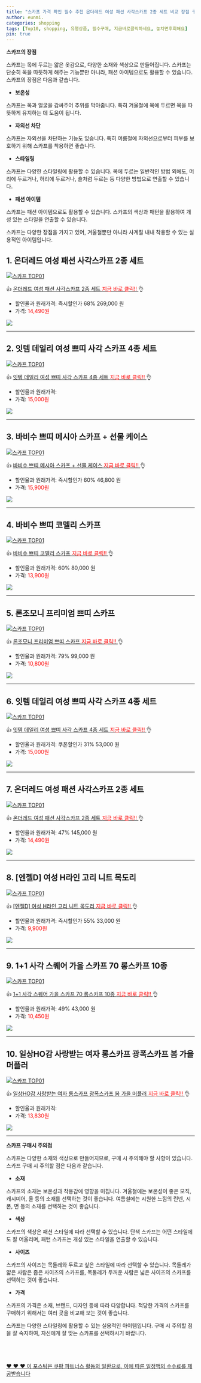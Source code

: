 ```yaml
---
title: "스카프 가격 확인 필수 추천 온더레드 여성 패션 사각스카프 2종 세트 비교 장점 구매가이드"
author: eunmi.
categories: shopping
tags: [Top10, shopping, 유행상품, 필수구매, 지금바로클릭하세요, 놓치면후회해요]
pin: true
---
```

**스카프의 장점**

스카프는 목에 두르는 얇은 옷감으로, 다양한 소재와 색상으로 만들어집니다. 스카프는 단순히 목을 따뜻하게 해주는 기능뿐만 아니라, 패션 아이템으로도 활용할 수 있습니다. 스카프의 장점은 다음과 같습니다.

* **보온성**

스카프는 목과 얼굴을 감싸주어 추위를 막아줍니다. 특히 겨울철에 목에 두르면 목을 따뜻하게 유지하는 데 도움이 됩니다.

* **자외선 차단**

스카프는 자외선을 차단하는 기능도 있습니다. 특히 여름철에 자외선으로부터 피부를 보호하기 위해 스카프를 착용하면 좋습니다.

* **스타일링**

스카프는 다양한 스타일링에 활용할 수 있습니다. 목에 두르는 일반적인 방법 외에도, 머리에 두르거나, 허리에 두르거나, 숄처럼 두르는 등 다양한 방법으로 연출할 수 있습니다.

* **패션 아이템**

스카프는 패션 아이템으로도 활용할 수 있습니다. 스카프의 색상과 패턴을 활용하여 개성 있는 스타일을 연출할 수 있습니다.

스카프는 다양한 장점을 가지고 있어, 겨울철뿐만 아니라 사계절 내내 착용할 수 있는 실용적인 아이템입니다.

   

## 1. 온더레드 여성 패션 사각스카프 2종 세트

[![스카프 TOP01](https://thumbnail8.coupangcdn.com/thumbnails/remote/230x230ex/image/vendor_inventory/8173/529e9d81b08923df34594033ea5308502d37db4351c644064cdd1340381a.jpg)](https://link.coupang.com/re/AFFSDP?lptag=AF3617701&subid=GithubCoopas&pageKey=7536251072&traceid=V0-153&itemId=19800189252&vendorItemId=86902551669)


👍 [온더레드 여성 패션 사각스카프 2종 세트 <font color=red> 지금 바로 클릭!! </font> ](https://link.coupang.com/re/AFFSDP?lptag=AF3617701&subid=GithubCoopas&pageKey=7536251072&traceid=V0-153&itemId=19800189252&vendorItemId=86902551669) 👌 


- 할인율과 원래가격: 즉시할인가 68%  269,000   원
- 가격: <span style='color:red'>14,490원</span>

[![](/discount_price.png)](https://link.coupang.com/re/AFFSDP?lptag=AF3617701&subid=GithubCoopas&pageKey=7536251072&traceid=V0-153&itemId=19800189252&vendorItemId=86902551669)

---


   

## 2. 잇템 데일리 여성 쁘띠 사각 스카프 4종 세트

[![스카프 TOP01](https://thumbnail9.coupangcdn.com/thumbnails/remote/230x230ex/image/vendor_inventory/676a/1a92c63c89b5cda69164ff8a84d8efc2abe3d35fa4b60a28476f3cdbe02c.jpg)](https://link.coupang.com/re/AFFSDP?lptag=AF3617701&subid=GithubCoopas&pageKey=7192317158&traceid=V0-153&itemId=18161926731&vendorItemId=85354032858)


👍 [잇템 데일리 여성 쁘띠 사각 스카프 4종 세트 <font color=red> 지금 바로 클릭!! </font> ](https://link.coupang.com/re/AFFSDP?lptag=AF3617701&subid=GithubCoopas&pageKey=7192317158&traceid=V0-153&itemId=18161926731&vendorItemId=85354032858) 👌 


- 할인율과 원래가격: 
- 가격: <span style='color:red'>15,000원</span>

[![](/discount_price.png)](https://link.coupang.com/re/AFFSDP?lptag=AF3617701&subid=GithubCoopas&pageKey=7192317158&traceid=V0-153&itemId=18161926731&vendorItemId=85354032858)

---


   

## 3. 바비수 쁘띠 메시아 스카프 + 선물 케이스

[![스카프 TOP01](https://thumbnail6.coupangcdn.com/thumbnails/remote/230x230ex/image/retail/images/1479296097667255-e575e5b6-3f01-4b7c-a18d-f0aa6f407adb.jpg)](https://link.coupang.com/re/AFFSDP?lptag=AF3617701&subid=GithubCoopas&pageKey=1309817635&traceid=V0-153&itemId=2326347447&vendorItemId=70322977743)


👍 [바비수 쁘띠 메시아 스카프 + 선물 케이스 <font color=red> 지금 바로 클릭!! </font> ](https://link.coupang.com/re/AFFSDP?lptag=AF3617701&subid=GithubCoopas&pageKey=1309817635&traceid=V0-153&itemId=2326347447&vendorItemId=70322977743) 👌 


- 할인율과 원래가격: 즉시할인가 60%  46,800   원
- 가격: <span style='color:red'>15,900원</span>

[![](/discount_price.png)](https://link.coupang.com/re/AFFSDP?lptag=AF3617701&subid=GithubCoopas&pageKey=1309817635&traceid=V0-153&itemId=2326347447&vendorItemId=70322977743)

---


   

## 4. 바비수 쁘띠 코멜리 스카프

[![스카프 TOP01](https://thumbnail6.coupangcdn.com/thumbnails/remote/230x230ex/image/rs_quotation_api/zeorlbmt/aa2a2614db3c4df583580ff591dfe21a.jpg)](https://link.coupang.com/re/AFFSDP?lptag=AF3617701&subid=GithubCoopas&pageKey=6773957904&traceid=V0-153&itemId=15912285730&vendorItemId=83119786615)


👍 [바비수 쁘띠 코멜리 스카프 <font color=red> 지금 바로 클릭!! </font> ](https://link.coupang.com/re/AFFSDP?lptag=AF3617701&subid=GithubCoopas&pageKey=6773957904&traceid=V0-153&itemId=15912285730&vendorItemId=83119786615) 👌 


- 할인율과 원래가격: 60%  80,000   원
- 가격: <span style='color:red'>13,900원</span>

[![](/discount_price.png)](https://link.coupang.com/re/AFFSDP?lptag=AF3617701&subid=GithubCoopas&pageKey=6773957904&traceid=V0-153&itemId=15912285730&vendorItemId=83119786615)

---


   

## 5. 론조모니 프리미엄 쁘띠 스카프

[![스카프 TOP01](https://thumbnail10.coupangcdn.com/thumbnails/remote/230x230ex/image/vendor_inventory/7c4a/40da758435d7779afee7d5addf2495bfe1e2343c034c34b5564f359d3a01.jpg)](https://link.coupang.com/re/AFFSDP?lptag=AF3617701&subid=GithubCoopas&pageKey=7188547066&traceid=V0-153&itemId=18144516711&vendorItemId=85779919650)


👍 [론조모니 프리미엄 쁘띠 스카프 <font color=red> 지금 바로 클릭!! </font> ](https://link.coupang.com/re/AFFSDP?lptag=AF3617701&subid=GithubCoopas&pageKey=7188547066&traceid=V0-153&itemId=18144516711&vendorItemId=85779919650) 👌 


- 할인율과 원래가격: 79%  99,000   원
- 가격: <span style='color:red'>10,800원</span>

[![](/discount_price.png)](https://link.coupang.com/re/AFFSDP?lptag=AF3617701&subid=GithubCoopas&pageKey=7188547066&traceid=V0-153&itemId=18144516711&vendorItemId=85779919650)

---


   

## 6. 잇템 데일리 여성 쁘띠 사각 스카프 4종 세트

[![스카프 TOP01](https://thumbnail9.coupangcdn.com/thumbnails/remote/230x230ex/image/vendor_inventory/676a/1a92c63c89b5cda69164ff8a84d8efc2abe3d35fa4b60a28476f3cdbe02c.jpg)](https://link.coupang.com/re/AFFSDP?lptag=AF3617701&subid=GithubCoopas&pageKey=7192317158&traceid=V0-153&itemId=18161926731&vendorItemId=85354032858)


👍 [잇템 데일리 여성 쁘띠 사각 스카프 4종 세트 <font color=red> 지금 바로 클릭!! </font> ](https://link.coupang.com/re/AFFSDP?lptag=AF3617701&subid=GithubCoopas&pageKey=7192317158&traceid=V0-153&itemId=18161926731&vendorItemId=85354032858) 👌 


- 할인율과 원래가격: 쿠폰할인가 31%  53,000   원
- 가격: <span style='color:red'>15,000원</span>

[![](/discount_price.png)](https://link.coupang.com/re/AFFSDP?lptag=AF3617701&subid=GithubCoopas&pageKey=7192317158&traceid=V0-153&itemId=18161926731&vendorItemId=85354032858)

---


   

## 7. 온더레드 여성 패션 사각스카프 2종 세트

[![스카프 TOP01](https://thumbnail8.coupangcdn.com/thumbnails/remote/230x230ex/image/vendor_inventory/8173/529e9d81b08923df34594033ea5308502d37db4351c644064cdd1340381a.jpg)](https://link.coupang.com/re/AFFSDP?lptag=AF3617701&subid=GithubCoopas&pageKey=7536251072&traceid=V0-153&itemId=19800189252&vendorItemId=86902551669)


👍 [온더레드 여성 패션 사각스카프 2종 세트 <font color=red> 지금 바로 클릭!! </font> ](https://link.coupang.com/re/AFFSDP?lptag=AF3617701&subid=GithubCoopas&pageKey=7536251072&traceid=V0-153&itemId=19800189252&vendorItemId=86902551669) 👌 


- 할인율과 원래가격: 47%  145,000   원
- 가격: <span style='color:red'>14,490원</span>

[![](/discount_price.png)](https://link.coupang.com/re/AFFSDP?lptag=AF3617701&subid=GithubCoopas&pageKey=7536251072&traceid=V0-153&itemId=19800189252&vendorItemId=86902551669)

---


   

## 8. [엔젤D] 여성 H라인 고리 니트 목도리

[![스카프 TOP01](https://thumbnail8.coupangcdn.com/thumbnails/remote/230x230ex/image/vendor_inventory/32c6/bccabdfc8acc894ba10c7d8d8a4cb46aa455c0f69277983654b0aa7d69e5.jpg)](https://link.coupang.com/re/AFFSDP?lptag=AF3617701&subid=GithubCoopas&pageKey=6140842577&traceid=V0-153&itemId=11778370669&vendorItemId=79052024088)


👍 [[엔젤D] 여성 H라인 고리 니트 목도리 <font color=red> 지금 바로 클릭!! </font> ](https://link.coupang.com/re/AFFSDP?lptag=AF3617701&subid=GithubCoopas&pageKey=6140842577&traceid=V0-153&itemId=11778370669&vendorItemId=79052024088) 👌 


- 할인율과 원래가격: 즉시할인가 55%  33,000   원
- 가격: <span style='color:red'>9,900원</span>

[![](/discount_price.png)](https://link.coupang.com/re/AFFSDP?lptag=AF3617701&subid=GithubCoopas&pageKey=6140842577&traceid=V0-153&itemId=11778370669&vendorItemId=79052024088)

---


   

## 9. 1+1 사각 스퀘어 가을 스카프 70 롱스카프 10종

[![스카프 TOP01](https://thumbnail9.coupangcdn.com/thumbnails/remote/230x230ex/image/vendor_inventory/7544/1b461ca969750b12c5d8b428d6c274a6ef006297a1ccc28087848b04d63f.jpg)](https://link.coupang.com/re/AFFSDP?lptag=AF3617701&subid=GithubCoopas&pageKey=7611658509&traceid=V0-153&itemId=20160822509&vendorItemId=87253338625)


👍 [1+1 사각 스퀘어 가을 스카프 70 롱스카프 10종 <font color=red> 지금 바로 클릭!! </font> ](https://link.coupang.com/re/AFFSDP?lptag=AF3617701&subid=GithubCoopas&pageKey=7611658509&traceid=V0-153&itemId=20160822509&vendorItemId=87253338625) 👌 


- 할인율과 원래가격: 49%  43,000   원
- 가격: <span style='color:red'>10,450원</span>

[![](/discount_price.png)](https://link.coupang.com/re/AFFSDP?lptag=AF3617701&subid=GithubCoopas&pageKey=7611658509&traceid=V0-153&itemId=20160822509&vendorItemId=87253338625)

---


   

## 10. 일상HO감 사랑받는 여자 롱스카프 광폭스카프 봄 가을 머플러

[![스카프 TOP01](https://thumbnail7.coupangcdn.com/thumbnails/remote/230x230ex/image/vendor_inventory/3006/75b85a2d7cd4d6284e34ee0aadee0b12f33a5f7810ac2faa9073c60ce11b.jpg)](https://link.coupang.com/re/AFFSDP?lptag=AF3617701&subid=GithubCoopas&pageKey=7578973755&traceid=V0-153&itemId=20002870536&vendorItemId=87182809791)


👍 [일상HO감 사랑받는 여자 롱스카프 광폭스카프 봄 가을 머플러 <font color=red> 지금 바로 클릭!! </font> ](https://link.coupang.com/re/AFFSDP?lptag=AF3617701&subid=GithubCoopas&pageKey=7578973755&traceid=V0-153&itemId=20002870536&vendorItemId=87182809791) 👌 


- 할인율과 원래가격: 
- 가격: <span style='color:red'>13,830원</span>

[![](/discount_price.png)](https://link.coupang.com/re/AFFSDP?lptag=AF3617701&subid=GithubCoopas&pageKey=7578973755&traceid=V0-153&itemId=20002870536&vendorItemId=87182809791)

---
**스카프 구매시 주의점**

스카프는 다양한 소재와 색상으로 만들어지므로, 구매 시 주의해야 할 사항이 있습니다. 스카프 구매 시 주의할 점은 다음과 같습니다.

* **소재**

스카프의 소재는 보온성과 착용감에 영향을 미칩니다. 겨울철에는 보온성이 좋은 모직, 캐시미어, 울 등의 소재를 선택하는 것이 좋습니다. 여름철에는 시원한 느낌의 린넨, 시폰, 면 등의 소재를 선택하는 것이 좋습니다.

* **색상**

스카프의 색상은 패션 스타일에 따라 선택할 수 있습니다. 단색 스카프는 어떤 스타일에도 잘 어울리며, 패턴 스카프는 개성 있는 스타일을 연출할 수 있습니다.

* **사이즈**

스카프의 사이즈는 목둘레와 두르고 싶은 스타일에 따라 선택할 수 있습니다. 목둘레가 얇은 사람은 좁은 사이즈의 스카프를, 목둘레가 두꺼운 사람은 넓은 사이즈의 스카프를 선택하는 것이 좋습니다.

* **가격**

스카프의 가격은 소재, 브랜드, 디자인 등에 따라 다양합니다. 적당한 가격의 스카프를 구매하기 위해서는 여러 곳을 비교해 보는 것이 좋습니다.

스카프는 다양한 스타일링에 활용할 수 있는 실용적인 아이템입니다. 구매 시 주의할 점을 잘 숙지하여, 자신에게 잘 맞는 스카프를 선택하시기 바랍니다.<br><br><br><br><br> [ ❤ ❤ ❤ 이 포스팅은 쿠팡 파트너스 활동의 일환으로, 이에 따른 일정액의 수수료를 제공받습니다](https://link.coupang.com/a/bcEFyh)